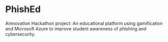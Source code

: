 # PhishEd
Ainnovation Hackathon project: An educational platform using gamification and Microsoft Azure to improve student awareness of phishing and cybersecurity.

